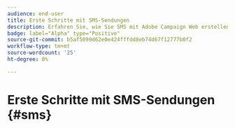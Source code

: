 ```yaml
---
audience: end-user
title: Erste Schritte mit SMS-Sendungen
description: Erfahren Sie, wie Sie SMS mit Adobe Campaign Web erstellen und senden.
badge: label="Alpha" type="Positive"
source-git-commit: b5af5099d62e0e424fffdd8eb74d67f12777b0f2
workflow-type: tm+mt
source-wordcount: '25'
ht-degree: 0%

---
```


# Erste Schritte mit SMS-Sendungen {#sms}


